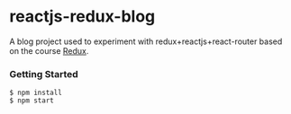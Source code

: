 # reactjs-redux-blog

A blog project used to experiment with redux+reactjs+react-router based on the course [Redux](https://www.udemy.com/react-redux/).

### Getting Started

    $ npm install
    $ npm start
